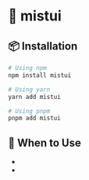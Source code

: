 # 🌈 mistui

 


## 📦 Installation

```bash
# Using npm
npm install mistui

# Using yarn
yarn add mistui

# Using pnpm
pnpm add mistui
```


## 🧩 When to Use

- 
- 